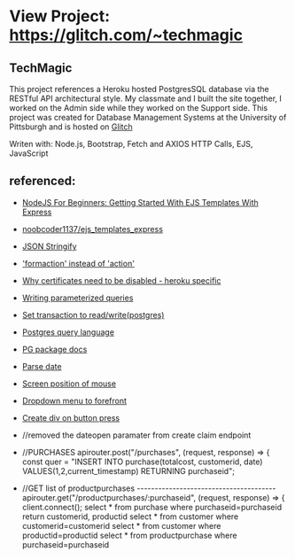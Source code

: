 # View Project: https://glitch.com/~techmagic
## TechMagic
This project references a Heroku hosted PostgresSQL database via the RESTful API architectural style. My classmate and I built the site together, I worked on the Admin side while they worked on the Support side. This project was created for Database Management Systems at the University of Pittsburgh and is hosted on [Glitch](https://techmagic.glitch.me)

Writen with:
  Node.js, Bootstrap, Fetch and AXIOS HTTP Calls, EJS, JavaScript

## referenced: 
- [NodeJS For Beginners: Getting Started With EJS Templates With Express](https://www.youtube.com/watch?v=VM-2xSaDxJc)
- [noobcoder1137/ejs_templates_express](https://github.com/noobcoder1137/ejs_templates_express)
- [JSON Stringify](https://stackoverflow.com/questions/47066222/can-i-render-json-parse-data-to-ejs)
- ['formaction' instead of 'action'](https://stackoverflow.com/questions/38512402/ejs-form-action-is-not-working-with-node-js)
- [Why certificates need to be disabled - heroku specific](https://stackoverflow.com/questions/45088006/nodejs-error-self-signed-certificate-in-certificate-chain/45088585)
- [Writing parameterized queries](https://node-postgres.com/features/queries)
- [Set transaction to read/write(postgres)](https://www.postgresql.org/docs/9.3/sql-set-transaction.html)
- [Postgres query language](https://www.postgresqltutorial.com/postgresql-insert/)
- [PG package docs](https://node-postgres.com/api/client)
- [Parse date](https://stackoverflow.com/questions/9363263/how-to-format-json-date)
- [Screen position of mouse](https://www.kirupa.com/html5/getting_mouse_click_position.htm)
- [Dropdown menu to forefront](https://stackoverflow.com/questions/16149701/bootstrap-dropdowns-menus-appearing-behind-other-elements-ie7)
- [Create div on button press](https://stackoverflow.com/questions/33154928/creating-div-on-button-click-with-javascript-not-working)




- //removed the dateopen paramater from create claim endpoint


- //PURCHASES
apirouter.post("/purchases", (request, response) => {
  const quer =
    "INSERT INTO purchase(totalcost, customerid, date) VALUES($1,$2,current_timestamp) RETURNING purchaseid";


- //GET list of productpurchases ---------------------------------------
apirouter.get("/productpurchases/:purchaseid", (request, response) => {
  client.connect();
  select * from purchase where purchaseid=purchaseid return customerid, productid
select * from customer where customerid=customerid 
select * from customer where productid=productid 
select * from productpurchase where purchaseid=purchaseid
